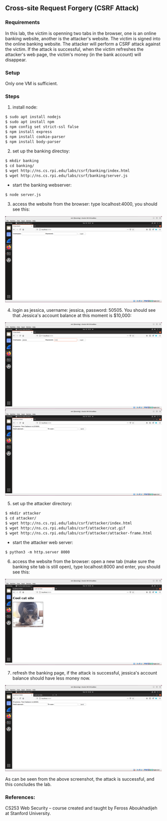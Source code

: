## Cross-site Request Forgery (CSRF Attack)

### Requirements 

In this lab, the victim is openning two tabs in the browser, one is an online banking website, another is the attacker's website. The victim is signed into the online banking website. The attacker will perform a CSRF attack against the victim. If the attack is successful, when the victim refreshes the attacker's web page, the victim's money (in the bank account) will disappear.

### Setup

Only one VM is sufficient.

### Steps

1. install node:

```console
$ sudo apt install nodejs
$ sudo apt install npm
$ npm config set strict-ssl false
$ npm install express
$ npm install cookie-parser
$ npm install body-parser
```

2. set up the banking directoy:

```console
$ mkdir banking
$ cd banking/
$ wget http://ns.cs.rpi.edu/labs/csrf/banking/index.html
$ wget http://ns.cs.rpi.edu/labs/csrf/banking/server.js
```

- start the banking webserver:
```console
$ node server.js
```

3. access the website from the browser: type localhost:4000, you should see this:

![alt text](images/lab-csrf-banking-site.png "Lab csrf banking")

4. login as jessica, username: jessica, password: 50505. You should see that Jessica's account balance at this moment is $10,000:

![alt text](images/lab-csrf-banking-login.png "Lab csrf banking login")
![alt text](images/lab-csrf-banking-balance.png "Lab csrf banking balance")

5. set up the attacker directory:

```console
$ mkdir attacker
$ cd attacker/
$ wget http://ns.cs.rpi.edu/labs/csrf/attacker/index.html
$ wget http://ns.cs.rpi.edu/labs/csrf/attacker/cat.gif
$ wget http://ns.cs.rpi.edu/labs/csrf/attacker/attacker-frame.html
```

- start the attacker web server:
```console
$ python3 -m http.server 8000
```

6. access the website from the browser: open a new tab (make sure the banking site tab is still open), type localhost:8000 and enter, you should see this:

![alt text](images/lab-csrf-attacker-site.png "Lab csrf attacker")

7. refresh the banking page, if the attack is successful, jessica's account balance should have less money now.

![alt text](images/lab-csrf-attack-success.png "Lab csrf attack success")

As can be seen from the above screenshot, the attack is successful, and this concludes the lab.

### References:

CS253 Web Security – course created and taught by Feross Aboukhadijeh at Stanford University.
